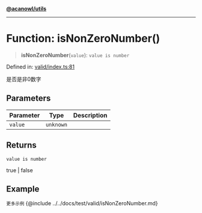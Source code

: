 [**@acanowl/utils**](../../README.md)

***

# Function: isNonZeroNumber()

> **isNonZeroNumber**(`value`): `value is number`

Defined in: [valid/index.ts:81](https://github.com/acanowl/acanowl-framework/blob/829d67ec026b7e2554aaa2322f86b3fba919b5e0/packages/utils/src/valid/index.ts#L81)

是否是非0数字

## Parameters

| Parameter | Type | Description |
| ------ | ------ | ------ |
| `value` | `unknown` |  |

## Returns

`value is number`

true | false

## Example

```更多示例```
{@include ../../docs/test/valid/isNonZeroNumber.md}

